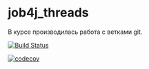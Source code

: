 # job4j_threads
В курсе производилась работа с ветками git.

[![Build Status](https://app.travis-ci.com/Tatiana-N/job4j_threads.svg?branch=master)](https://app.travis-ci.com/Tatiana-N/job4j_threads)

[![codecov](https://codecov.io/gh/Tatiana-N/job4j_threads/branch/master/graph/badge.svg?token=3w0FBS6VRF)](https://codecov.io/gh/Tatiana-N/job4j_threads)